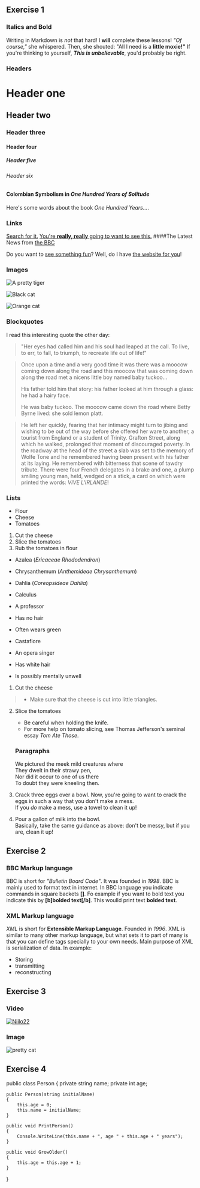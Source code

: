 ## Exercise 1

### Italics and Bold

Writing in Markdown is _not_ that hard!
I **will** complete these lessons!
_"Of course,"_ she whispered. Then, she shouted: "All I need is a **little moxie!"**
If you're thinking to yourself, **_This is unbelievable_**, you'd probably be right.

### Headers

# Header one
## Header two
### Header three
#### Header four
##### Header five
###### Header six

#### Colombian Symbolism in _One Hundred Years of Solitude_

Here's some words about the book _One Hundred Years..._.

### Links

[Search for it.](www.google.com)
[You're **really, really** going to want to see this.](www.dailykitten.com)
####The Latest News from [the BBC](www.bbc.com/news)

Do you want to [see something fun][a fun place]?
Well, do I have [the website for you][another fun place]!

[a fun place]: www.zombo.com
[another fun place]: www.stumbleupon.com

### Images

![A pretty tiger](https://upload.wikimedia.org/wikipedia/commons/5/56/Tiger.50.jpg)

![Black cat][Black]

![Orange cat][Orange]

[Black]: https://upload.wikimedia.org/wikipedia/commons/a/a3/81_INF_DIV_SSI.jpg

[Orange]: http://icons.iconarchive.com/icons/google/noto-emoji-animals-nature/256/22221-cat-icon.png

### Blockquotes
I read this interesting quote the other day:

>"Her eyes had called him and his soul had leaped at the call. To live, to err, to fall, to triumph, to recreate life out of life!"


>Once upon a time and a very good time it was there was a moocow coming down along the road and this moocow that was coming down along the road met a nicens little boy named baby tuckoo...
>
>His father told him that story: his father looked at him through a glass: he had a hairy face.
>
>He was baby tuckoo. The moocow came down the road where Betty Byrne lived: she sold lemon platt.

>He left her quickly, fearing that her intimacy might turn to jibing and wishing to be out of the way before she offered her ware to another, a tourist from England or a student of Trinity. Grafton Street, along which he walked, prolonged that moment of discouraged poverty. In the roadway at the head of the street a slab was set to the memory of Wolfe Tone and he remembered having been present with his father at its laying. He remembered with bitterness that scene of tawdry tribute. There were four French delegates in a brake and one, a plump smiling young man, held, wedged on a stick, a card on which were printed the words: _VIVE L'IRLANDE_!

### Lists
* Flour
* Cheese
* Tomatoes

1. Cut the cheese
2. Slice the tomatoes
3. Rub the tomatoes in flour

* Azalea (_Ericaceae Rhododendron_)
* Chrysanthemum (_Anthemideae Chrysanthemum_)
* Dahlia (_Coreopsideae Dahlia_)

* Calculus 
 * A professor
 * Has no hair
 * Often wears green
* Castafiore
 * An opera singer
 * Has white hair
 * Is possibly mentally unwell

 1. Cut the cheese
>  * Make sure that the cheese is cut into little triangles.
2. Slice the tomatoes
   * Be careful when holding the knife.
   * For more help on tomato slicing, see Thomas Jefferson's seminal essay _Tom Ate Those_.

   ### Paragraphs

    We pictured the meek mild creatures where  
They dwelt in their strawy pen,  
Nor did it occur to one of us there  
To doubt they were kneeling then.

1. Crack three eggs over a bowl.
Now, you're going to want to crack the eggs in such a way that you don't make a mess.  
 If you _do_ make a mess, use a towel to clean it up!

2. Pour a gallon of milk into the bowl.  
Basically, take the same guidance as above: don't be messy, but if you are, clean it up!


## Exercise 2

### BBC Markup language
BBC is short for _"Bulletin Board Code"_. It was founded in *1998*.
BBC is mainly used to format text in internet. In BBC language you indicate commands in square backets **[]**. 
Fo example if you want to bold text you indicate this by **[b]bolded text[/b]**. This woulld print text **bolded text**.

### XML Markup language

_XML_ is short for **Extensible Markup Language**. Founded in _1996_.
XML is similar to many other markup language, but what sets it to part of many is that you can define tags specially to your own needs.
Main purpose of XML is serialization of data. 
In example:
* Storing
* transmitting
* reconstructing


## Exercise 3

### Video

[![Niilo22](https://img..youtube.com/watch?v=Ggclz60vnIo.jpg)](https://www.youtube.com/watch?v=Ggclz60vnIo "Niilo22")

### Image

![pretty cat](https://encrypted-tbn0.gstatic.com/images?q=tbn:ANd9GcTlyQAuZqoGqG4YElHQGBKFpF6axhXboLivwQ&usqp=CAU)

## Exercise 4

public class Person
{
    private string name;
    private int age;

    public Person(string initialName)
    {
        this.age = 0;
        this.name = initialName;
    }

    public void PrintPerson()
    {
        Console.WriteLine(this.name + ", age " + this.age + " years");
    }
    
    public void GrowOlder()
    {
        this.age = this.age + 1;
    }
}

